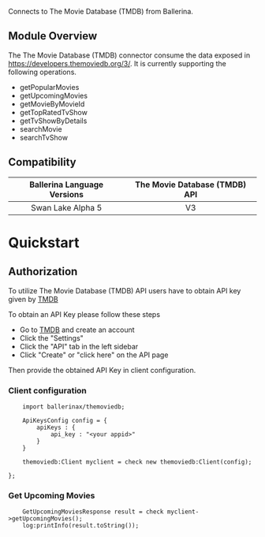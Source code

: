Connects to The Movie Database (TMDB) from Ballerina.

## Module Overview

The The Movie Database (TMDB) connector consume the data exposed in https://developers.themoviedb.org/3/. It is currently supporting the following operations.

- getPopularMovies
- getUpcomingMovies
- getMovieByMovieId
- getTopRatedTvShow
- getTvShowByDetails
- searchMovie
- searchTvShow


## Compatibility

| Ballerina Language Versions  |   The Movie Database (TMDB) API   |
|:----------------------------:|:---------------------------------:|
|       Swan Lake Alpha 5      |                V3                 |

# Quickstart

## Authorization

To utilize The Movie Database (TMDB) API users have to obtain API key given by [TMDB](https://www.themoviedb.org/)

To obtain an API Key please follow these steps
* Go to [TMDB](https://www.themoviedb.org/) and create an account
* Click the "Settings"
* Click the "API" tab in the left sidebar
* Click "Create" or "click here" on the API page

Then provide the obtained API Key in client configuration.

### Client configuration

```ballerina
    import ballerinax/themoviedb;

    ApiKeysConfig config = {
        apiKeys : {
            api_key : "<your appid>"
        }
    }

    themoviedb:Client myclient = check new themoviedb:Client(config);

};
```
### Get Upcoming Movies

```ballerina
    GetUpcomingMoviesResponse result = check myclient->getUpcomingMovies();
    log:printInfo(result.toString());
```
